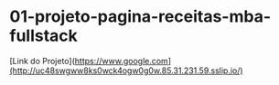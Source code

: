 # 01-projeto-pagina-receitas-mba-fullstack

[Link do Projeto](https://www.google.com](http://uc48swgww8ks0wck4ogw0g0w.85.31.231.59.sslip.io/)

